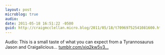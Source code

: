 ```yaml
---
layout: post
microblog: true
audio: 
date: 2011-05-18 16:51:22 -0500
guid: http://craigmcclellan.micro.blog/2011/05/18/t70969752541081600.html
---
```

Audio: This is a small taste of what you can expect from a Tyrannosaurus Jason and Craigalicious... [tumblr.com/xiq2kw5v3...](http://tumblr.com/xiq2kw5v3n)
